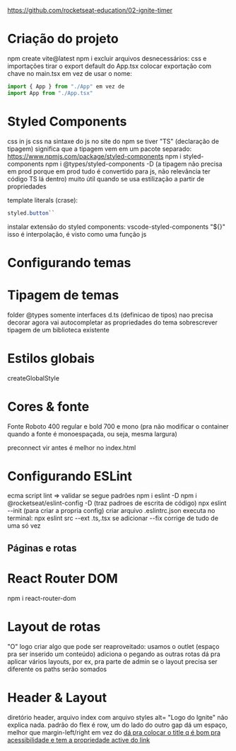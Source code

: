 https://github.com/rocketseat-education/02-ignite-timer

# Criação do projeto

npm create vite@latest
npm i
excluir arquivos desnecessários: css e importações
tirar o export default do App.tsx
colocar exportação com chave no main.tsx em vez de usar o nome:

```js
import { App } from "./App" em vez de
import App from "./App.tsx"
```

# Styled Components

css in js
css na sintaxe do js
no site do npm se tiver "TS" (declaração de tipagem) significa que a tipagem vem em um pacote separado: https://www.npmjs.com/package/styled-components
npm i styled-components
npm i @types/styled-components -D (a tipagem não precisa em prod porque em prod tudo é convertido para js, não relevância ter código TS lá dentro)
muito útil quando se usa estilização a partir de propriedades

template literals (crase):

```css
styled.button``
```

instalar extensão do styled components: vscode-styled-components
"${}" isso é interpolação, é visto como uma função js

# Configurando temas

<ThemeProvider>

# Tipagem de temas

folder @types
somente interfaces d.ts (definicao de tipos)
nao precisa decorar
agora vai autocompletar as propriedades do tema
sobrescrever tipagem de um biblioteca existente

# Estilos globais

createGlobalStyle

# Cores & fonte

Fonte Roboto 400 regular e bold 700 e mono (pra não modificar o container quando a fonte é monoespaçada, ou seja, mesma largura)

preconnect vir antes é melhor no index.html

# Configurando ESLint

ecma script lint => validar se segue padrões
npm i eslint -D
npm i @rocketseat/eslint-config -D (traz padroes de escrita de código)
npx eslint --init (para criar a propria config)
criar arquivo .eslintrc.json
executa no terminal: npx eslint src --ext .ts,.tsx 
se adicionar --fix corrige de tudo de uma só vez

## Páginas e rotas
# React Router DOM
npm i react-router-dom
<BrowserRouter />

# Layout de rotas
"O" logo
criar algo que pode ser reaproveitado: usamos o outlet (espaço pra ser inserido um conteúdo)
adiciona o <Route> pegando as outras rotas
dá pra aplicar vários layouts, por ex, pra parte de admin se o layout precisa ser diferente
os paths serão somados
# Header & Layout
diretório header, arquivo index com arquivo styles
alt= "Logo do Ignite" não explica nada.
padrão do flex é row, um do lado do outro
gap dá um espaço, melhor que margin-left/right
<NavLink> em vez do <a href>
<NavLink> dá pra colocar o title q é bom pra acessibilidade e tem a propriedade active do link

